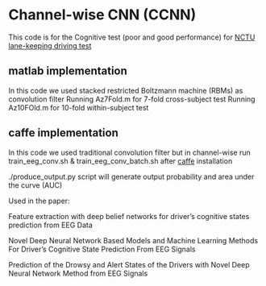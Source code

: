 Channel-wise CNN (CCNN)
==========================================

This code is for the Cognitive test (poor and good performance)
for [NCTU lane-keeping driving test](http://sccn.ucsd.edu/~jung/pdf/IEEECAS05.pdf)

## matlab implementation
In this code we used stacked restricted Boltzmann machine (RBMs) as convolution filter
Running Az7Fold.m for 7-fold cross-subject test
Running Az10FOld.m for 10-fold within-subject test

## caffe implementation
In this code we used traditional convolution filter but in channel-wise
run train_eeg_conv.sh & train_eeg_conv_batch.sh after [caffe](http://caffe.berkeleyvision.org/) installation

./produce_output.py script will generate output probability and area under the curve (AUC)

Used in the paper:

Feature extraction with deep belief networks for driver’s cognitive states prediction from EEG Data

Novel Deep Neural Network Based Models and Machine Learning Methods For Driver’s Cognitive State Prediction From EEG Signals

Prediction of the Drowsy and Alert States of the Drivers with Novel Deep Neural Network Method from EEG Signals
